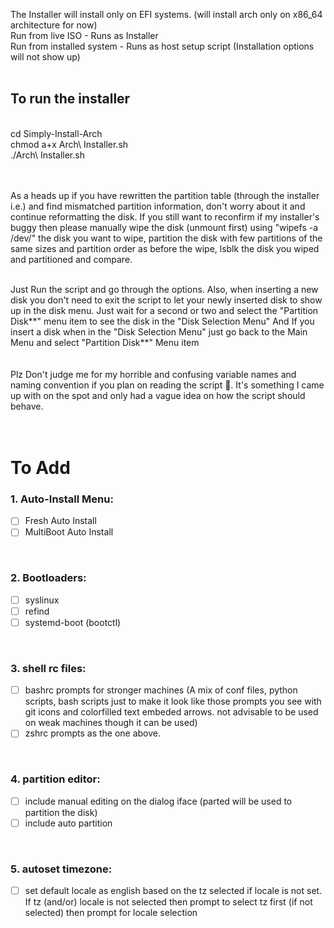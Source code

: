 The Installer will install only on EFI systems. (will install arch only on x86_64 architecture for now)<br>
Run from live ISO - Runs as Installer<br>Run from installed system - Runs as host setup script (Installation options will not show up)
<br><br>
<h2> To run the installer </h2><br>
cd Simply-Install-Arch<br>
chmod a+x Arch\ Installer.sh<br>
./Arch\ Installer.sh<br><br>

<br>As a heads up if you have rewritten the partition table (through the installer i.e.) and find mismatched partition information, don't worry about it and continue reformatting the disk. If you still want to reconfirm if my installer's buggy then please manually wipe the disk (unmount first) using "wipefs -a /dev/<disk>" the disk you want to wipe, partition the disk with few partitions of the same sizes and partition order as before the wipe, lsblk the disk you wiped and partitioned and compare.<br><br>

Just Run the script and go through the options. Also, when inserting a new disk you don't need to exit the script to let your newly inserted disk to show up in the disk menu. Just wait for a second or two and select the "Partition Disk\*\*" menu item to see the disk in the "Disk Selection Menu" And If you insert a disk when in the "Disk Selection Menu" just go back to the Main Menu and select "Partition Disk\*\*" Menu item<br><br><br>
Plz Don't judge me for my horrible and confusing variable names and naming convention if you plan on reading the script 👀. It's something I came up with on the spot and only had a vague idea on how the script should behave.<br><br><br>

## <H1>To Add</H1>

<h3>1. Auto-Install Menu:</h3>

- [ ] Fresh Auto Install
- [ ] MultiBoot Auto Install

<br><h3>2. Bootloaders:</h3>

- [ ] syslinux
- [ ] refind
- [ ] systemd-boot (bootctl)

<br><h3>3. shell rc files:</h3>
   
- [ ] bashrc prompts for stronger machines (A mix of conf files, python scripts, bash scripts just to make it look like those prompts you see with git icons and colorfilled text embeded arrows. not advisable to be used on weak machines though it can be used)
- [ ] zshrc prompts as the one above.

<br><h3>4. partition editor:</h3>
   
- [ ] include manual editing on the dialog iface (parted will be used to partition the disk)
- [ ] include auto partition

<br><h3>5. autoset timezone:</h3>
   
- [ ] set default locale as english based on the tz selected if locale is not set. If tz (and/or) locale is not selected then prompt to select tz first (if not selected) then prompt for locale selection
